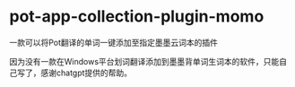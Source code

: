 # pot-app-collection-plugin-momo
一款可以将Pot翻译的单词一键添加至指定墨墨云词本的插件

因为没有一款在Windows平台划词翻译添加到墨墨背单词生词本的软件，只能自己写了，感谢chatgpt提供的帮助。
